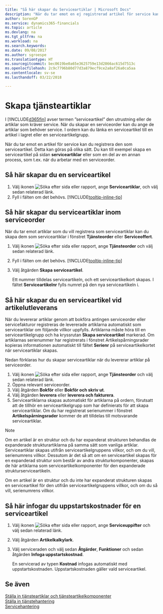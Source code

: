 ```yaml
---
title: "Så här skapar du Serviceartiklar | Microsoft Docs"
description: "När du tar emot en ej registrerad artikel för service kan du registrera den som serviceartikel."
author: SorenGP
ms.service: dynamics365-financials
ms.topic: article
ms.devlang: na
ms.tgt_pltfrm: na
ms.workload: na
ms.search.keywords: 
ms.date: 09/08/2017
ms.author: sgroespe
ms.translationtype: HT
ms.sourcegitcommit: bec0619be0a65e3625759e13d2866ac615d7513c
ms.openlocfilehash: 2c9c7796b80d77d3a879ecf9ce2a8af26a0ca5aa
ms.contentlocale: sv-se
ms.lasthandoff: 03/22/2018

---
```

# <a name="create-service-items"></a>Skapa tjänsteartiklar
I [!INCLUDE[d365fin](includes/d365fin_md.md)] avser termen ”serviceartikel” den utrustning eller de artiklar som kräver service. När du skapar en serviceorder kan du ange de artiklar som behöver service. I ordern kan du länka en serviceartikel till en artikel i lagret eller en serviceartikelgrupp.    

När du tar emot en artikel för service kan du registrera den som serviceartikel. Detta kan göras på olika sätt. Du kan till exempel skapa en serviceartikel på sidan **serviceartiklar** eller som en del av en annan process, som t.ex. när du arbetar med en serviceorder.   

## <a name="to-create-a-service-item"></a>Så här skapar du en serviceartikel  
1. Välj ikonen ![Söka efter sida eller rapport](media/ui-search/search_small.png "Ikonen Söka efter sida eller rapport"), ange **Serviceartiklar**, och välj sedan relaterad länk.
2. Fyll i fälten om det behövs. [!INCLUDE[tooltip-inline-tip](includes/tooltip-inline-tip_md.md)]  

## <a name="to-create-service-items-within-a-service-order"></a>Så här skapar du serviceartiklar inom serviceorder  
När du tar emot artiklar som du vill registrera som serviceartiklar kan du skapa dem som serviceartiklar i fönstret **Tjänsteorder** eller **Serviceoffert**.  

1. Välj ikonen ![Söka efter sida eller rapport](media/ui-search/search_small.png "Ikonen Söka efter sida eller rapport"), ange **Tjänsteorder** och välj sedan relaterad länk.  
2. Fyll i fälten om det behövs. [!INCLUDE[tooltip-inline-tip](includes/tooltip-inline-tip_md.md)]  
3. Välj åtgärden **Skapa serviceartikel**.  

    Ett nummer tilldelas serviceartikeln, och ett serviceartikelkort skapas. I fältet **Serviceartikelnr** fylls numret på den nya serviceartikeln i.

## <a name="to-create-a-service-item-when-shipping-items"></a>Så här skapar du en serviceartikel vid artikelutleverans  
När du levererar artiklar genom att bokföra antingen serviceorder eller servicefakturor registreras de levererade artiklarna automatiskt som serviceartiklar om följande villkor uppfylls. Artiklarna måste höra till en serviceartikelgrupp och ha kryssrutan **Skapa serviceartikel** markerad. Om artiklarnas serienummer har registrerats i fönstret Artikelspårningsrader kopieras informationen automatiskt till fältet **Serienr** på serviceartikelkortet när serviceartiklar skapas.  

Nedan förklaras hur du skapar serviceartiklar när du levererar artiklar på serviceorder.  

1. Välj ikonen ![Söka efter sida eller rapport](media/ui-search/search_small.png "Ikonen Söka efter sida eller rapport"), ange **Tjänsteorder** och välj sedan relaterad länk.  
2. Öppna relevant serviceorder.  
3. Välj åtgärden **Bokför** eller **Bokför och skriv ut**.  
4. Välj åtgärden **leverera** eller **leverera och fakturera**.  
5. Serviceartiklarna skapas automatiskt för artiklarna på ordern, förutsatt att de tillhör en serviceartikelgrupp som har definierats för att skapa serviceartiklar. Om du har registrerat serienummer i fönstret **Artikelspårningsrader** kommer de att tilldelas till motsvarande serviceartiklar.  

> [!NOTE]  
>  Om en artikel är en struktur och du har expanderat strukturen behandlas de expanderade strukturartiklarna på samma sätt som vanliga artiklar. Serviceartiklar skapas utifrån serviceartikelgruppens villkor, och om du vill, serienumrens villkor. Dessutom är det så att om en serviceartikel skapas för en expanderad struktur som består av andra strukturkomponenter, skapas de här artiklarna som serviceartikelkomponenter för den expanderade strukturserviceartikeln.  
>   
>  Om en artikel är en struktur och du inte har expanderat strukturen skapas en serviceartikel för den utifrån serviceartikelgruppens villkor, och om du så vill, serienumrens villkor.  

## <a name="to-insert-a-starting-fee-for-a-service-item"></a>Så här infogar du uppstartskostnader för en serviceartikel
1. Välj ikonen ![Söka efter sida eller rapport](media/ui-search/search_small.png "Ikonen Söka efter sida eller rapport"), ange **Serviceuppifter** och välj sedan relaterad länk.
2. Välj åtgärden **Artikelkalkylark**.
3. Välj serviceraden och välj sedan **Åtgärder**, **Funktioner** och sedan åtgärden **Infoga uppstartskostnad**.  

    En servicerad av typen **Kostnad** infogas automatiskt med uppstartskostnaden. Uppstartskostnaden gäller vald serviceartikel.

## <a name="see-also"></a>Se även  
[Ställa in tjänsteartiklar och tjänsteartikelkomponenter](service-how-setup-service-items.md)  
[Ställa in tjänstehantering](service-setup-service.md)  
[Servicehantering](service-service.md)  

